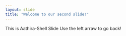 ```yaml
---
layout: slide
title: "Welcome to our second slide!"
---
```


This is Aathira-Shell Slide
Use the left arraw to go back!
